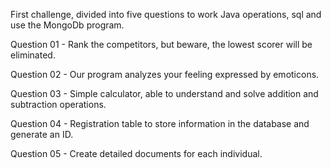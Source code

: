 First challenge, divided into five questions to work Java operations, sql and use the MongoDb program.


Question 01 - Rank the competitors, but beware, the lowest scorer will be eliminated.

Question 02 - Our program analyzes your feeling expressed by emoticons.

Question 03 - Simple calculator, able to understand and solve addition and subtraction operations.

Question 04 - Registration table to store information in the database and generate an ID.

Question 05 - Create detailed documents for each individual.

